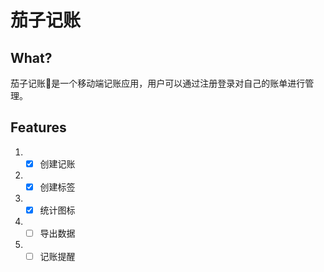 # 茄子记账

## What?
茄子记账🍆是一个移动端记账应用，用户可以通过注册登录对自己的账单进行管理。

## Features
1. - [x] 创建记账
2. - [x] 创建标签
3. - [x] 统计图标
4. - [ ] 导出数据
5. - [ ] 记账提醒